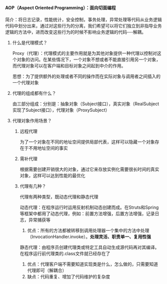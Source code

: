 #### AOP（Aspect Oriented Programming）：面向切面编程

简介：将日志记录，性能统计，安全控制，事务处理，异常处理等代码从业务逻辑代码中划分出来，通过对这些行为的分离，我们希望可以将它们独立到非指导业务逻辑的方法中，进而改变这些行为的时候不影响业务逻辑的代码---解耦。

1. 什么是代理模式？

   Proxy（代理）：代理模式的主要作用就是为其他对象提供一种代理以控制对这个对象的访问。在某些情况下，一个对象不想或者不能直接引用另一个对象，而代理对象可以在客户端和目标对象之间起到中介的作用。

   思想：为了提供额外的处理或者不同的操作而在实际对象与调用者之间插入的一个代理对象

2. 代理的组成都有什么？

   由三部分组成：分别是：抽象对象（Subject接口），真实对象（RealSubject实现了Subject接口），代理对象（ProxySubject）

3. 代理对象作用场景？

   1. 远程代理

      为了一个对象在不同的地址空间提供局部代表，这样可以隐藏一个对象存在于不用地址空间的事实

   2. 需补代理

      根据需要创建开销很大的对象，通过它来存放实例化需要很长时间的真实对象，这样可以达到性能的最优化

   3. 代理有几种？

      代理有两种类型，既动态代理和静态代理

      动态代理：在程序运行时运用反射机制动态创建而成。在Struts和Spring等框架中都用了动态代理，例如：前置方法增强，后置方法增强，记录日志，异常捕获等

      1. 优点：所有的方法都被转移到调用处理器一个集中的方法中处理（InvocationHandler.invoke）。**处理灵活、职责单一、复用性强**

      静态代理：由程序员创建代理类或特定工具自动生成源代码再对其编译。在程序运行前代理类的.class文件就已经存在了

      1. 优点：代理客户端不需要知道实现类是什么，怎么做的，只需要知道代理即可（解耦合）
      2. 缺点：代码重复、增加了代码维护的复杂度

      
